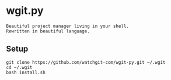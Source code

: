 # wgit.py

    Beautiful project manager living in your shell. 
    Rewritten in beautiful language.

## Setup

    git clone https://github.com/watchgit-com/wgit-py.git ~/.wgit
    cd ~/.wgit
    bash install.sh
    

